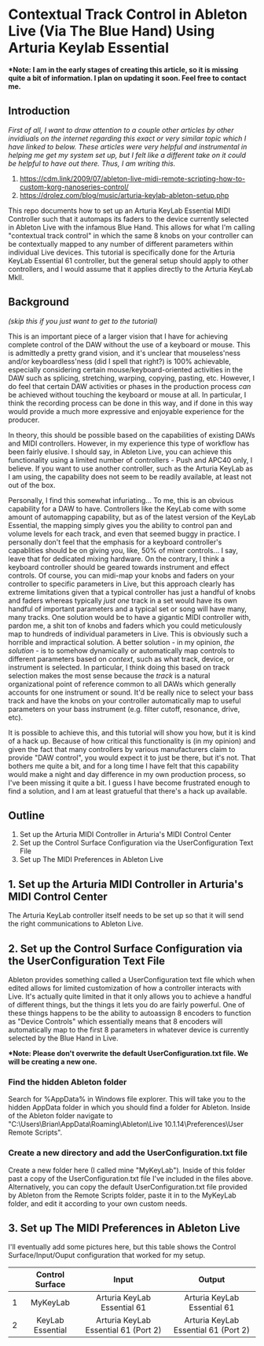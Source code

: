 # Contextual Track Control in Ableton Live (Via The Blue Hand) Using Arturia Keylab Essential 

<b>*Note: I am in the early stages of creating this article, so it is missing quite a bit of information. I plan on updating it soon. Feel free to contact me.</b>

## Introduction

<i>First of all, I want to draw attention to a couple other articles by other invidiuals on the internet regarding this exact or very similar topic which I have linked to below. These articles were very helpful and instrumental in helping me get my system set up, but I felt like a different take on it could be helpful to have out there. Thus, I am writing this.</i>

1. https://cdm.link/2009/07/ableton-live-midi-remote-scripting-how-to-custom-korg-nanoseries-control/
2. https://drolez.com/blog/music/arturia-keylab-ableton-setup.php

This repo documents how to set up an Arturia KeyLab Essential MIDI Controller such that it automaps its faders to the device currently selected in Ableton Live with the infamous Blue Hand. This allows for what I'm calling "contextual track control" in which the same 8 knobs on your controller can be contextually mapped to any number of different parameters within individual Live devices. This tutorial is specifically done for the Arturia KeyLab Essential 61 controller, but the general setup should apply to other controllers, and I would assume that it applies directly to the Arturia KeyLab MkII. 

## Background

<i>(skip this if you just want to get to the tutorial)</i>

This is an important piece of a larger vision that I have for achieving complete control of the DAW without the use of a keyboard or mouse. This is admittedly a pretty grand vision, and it's unclear that mouseless'ness and/or keyboardless'ness (did I spell that right?) is 100% achievable, especially considering certain mouse/keyboard-oriented activities in the DAW such as splicing, stretching, warping, copying, pasting, etc. However, I do feel that certain DAW activities or phases in the production process <i>can</i> be achieved without touching the keyboard or mouse at all. In particular, I think the recording process can be done in this way, and if done in this way would provide a much more expressive and enjoyable experience for the producer. 

In theory, this should be possible based on the capabilities of existing DAWs and MIDI controllers. However, in my experience this type of workflow has been fairly elusive. I should say, in Ableton Live, you can achieve this functionality using a limited number of controllers - Push and APC40 only, I believe. If you want to use another controller, such as the Arturia KeyLab as I am using, the capability does not seem to be readily available, at least not out of the box.

Personally, I find this somewhat infuriating... To me, this is an obvious capability for a DAW to have. Controllers like the KeyLab come with some amount of automapping capability, but as of the latest version of the KeyLab Essential, the mapping simply gives you the ability to control pan and volume levels for each track, and even that seemed buggy in practice. I personally don't feel that the emphasis for a keyboard controller's capablities should be on giving you, like, 50% of mixer controls... I say, leave that for dedicated mixing hardware. On the contrary, I think a keyboard controller should be geared towards instrument and effect controls. Of course, you can midi-map your knobs and faders on your controller to specific parameters in Live, but this approach clearly has extreme limitations given that a typical controller has just a handful of knobs and faders whereas typically <i>just one</i> track in a set would have its own handful of important parameters and a typical set or song will have many, many tracks. One solution would be to have a gigantic MIDI controller with, pardon me, a shit ton of knobs and faders which you could meticulously map to hundreds of individual parameters in Live. This is obviously such a horrible and impractical solution. A better solution - in my opinion, <i>the solution</i> - is to
somehow dynamically or automatically map controls to different parameters based on <i>context</i>, such as what track, device, or instrument is selected. In particular, I think doing this based on track selection makes the most sense because the <i>track</i> is a natural organizational point of reference common to all DAWs which generally accounts for one instrument or sound. It'd be really nice to select your bass track and have the knobs on your controller automatically map to useful parameters on your bass instrument (e.g. filter cutoff, resonance, drive, etc).

It is possible to achieve this, and this tutorial will show you how, but it is kind of a hack up. Because of how critical this functionality is (in my opinion) and given the fact that many controllers by various manufacturers claim to provide "DAW control", you would expect it to just be there, but it's not. That bothers me quite a bit, and for a long time I have felt that this capability would make a night and day difference in my own production process, so I've been missing it quite a bit. I guess I have become frustrated enough to find a solution, and I am at least gratueful that there's a hack up available.

## Outline
1. Set up the Arturia MIDI Controller in Arturia's MIDI Control Center 
2. Set up the Control Surface Configuration via the UserConfiguration Text File
3. Set up The MIDI Preferences in Ableton Live 

## 1. Set up the Arturia MIDI Controller in Arturia's MIDI Control Center 
The Arturia KeyLab controller itself needs to be set up so that it will send the right communications to Ableton Live.

## 2. Set up the Control Surface Configuration via the UserConfiguration Text File
Ableton provides something called a UserConfiguration text file which when edited allows for limited customization of how a controller interacts with Live. It's actually quite limited in that it only allows you to achieve a handful of different things, but the things it lets you do are fairly powerful. One of these things happens to be the ability to autoassign 8 encoders to function as "Device Controls" which essentially means that 8 encoders will automatically map to the first 8 parameters in whatever device is currently selected by the Blue Hand in Live. 

<b>*Note: Please don't overwrite the default UserConfiguration.txt file. We will be creating a new one.</b>

### Find the hidden Ableton folder 
Search for %AppData% in Windows file explorer. This will take you to the hidden AppData folder in which you should find a folder for Ableton. Inside of the Ableton folder navigate to "C:\Users\Brian\AppData\Roaming\Ableton\Live 10.1.14\Preferences\User Remote Scripts". 
### Create a new directory and add the UserConfiguration.txt file
Create a new folder here (I called mine "MyKeyLab"). Inside of this folder past a copy of the UserConfiguration.txt file I've included in the files above. Alternatively, you can copy the default UserConfiguration.txt file provided by Ableton from the Remote Scripts folder, paste it in to the MyKeyLab folder, and edit it according to your own custom needs.

## 3. Set up The MIDI Preferences in Ableton Live 
I'll eventually add some pictures here, but this table shows the Control Surface/Input/Ouput configuration that worked for my setup.

|                 | Control Surface        | Input                                  | Output                                  |
|:--------------- |:----------------------:|:--------------------------------------:|:---------------------------------------:|
| 1               |     MyKeyLab           | Arturia KeyLab Essential 61            | Arturia KeyLab Essential 61             |
| 2               |     KeyLab Essential   | Arturia KeyLab Essential 61 (Port 2)   | Arturia KeyLab Essential 61 (Port 2)    |





